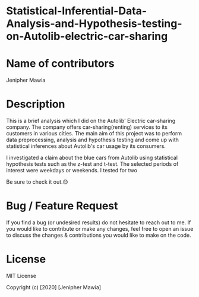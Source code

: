 # Statistical-Inferential-Data-Analysis-and-Hypothesis-testing-on-Autolib-electric-car-sharing

# Name of contributors
Jenipher Mawia


# Description
This is a brief analysis which I did on the Autolib' Electric car-sharing company. The company offers car-sharing(renting) services to its customers in various cities. The main aim of this project was to perform data preprocessing, analysis and hypothesis testing and come up with statistical inferences about Autolib's car usage by its consumers.

I investigated a claim about the blue cars from Autolib using statistical hypothesis tests such as the z-test and t-test. The selected periods of interest were weekdays or weekends. I tested for two 

Be sure to check it out.😊
  
 
 # Bug / Feature Request
 If you find a bug (or undesired results) do not hesitate to reach out to me. If you would like to contribute or make any changes, feel free to open an issue to discuss the changes & contributions you would like to make on the code.
 
 # License
 MIT License

Copyright (c) [2020] [Jenipher Mawia]
